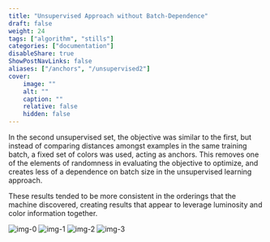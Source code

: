 ```yaml
---
title: "Unsupervised Approach without Batch-Dependence"
draft: false
weight: 24
tags: ["algorithm", "stills"]
categories: ["documentation"]
disableShare: true
ShowPostNavLinks: false
aliases: ["/anchors", "/unsupervised2"]
cover:
    image: ""
    alt: ""
    caption: ""
    relative: false
    hidden: false
---
```


In the second unsupervised set, the objective was similar to the first, but instead of comparing distances amongst examples in the same training batch, a fixed set of colors was used, acting as anchors.
This removes one of the elements of randomness in evaluating the objective to optimize, and creates less of a dependence on batch size in the unsupervised learning approach.

These results tended to be more consistent in the orderings that the machine discovered, creating results that appear to leverage luminosity and color information together.


![img-0](https://fs.clfx.cc/i/h/v0_unsupervised2.png#center)
![img-1](https://fs.clfx.cc/i/h/v1_unsupervised2.png#center)
![img-2](https://fs.clfx.cc/i/h/v2_unsupervised2.png#center)
![img-3](https://fs.clfx.cc/i/h/v3_unsupervised2.png#center)

